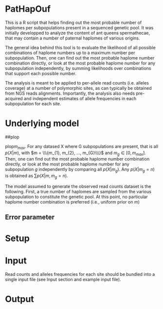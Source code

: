 # PatHapOuf

This is a R script that helps finding out the most probable number of haplomes per subpopulations present in a sequenced genetic pool. It was initially developped to analyze the content of ant queens spermathecae, that may contain a number of paternal haplomes of various origins. 

The general idea behind this tool is to evaluate the likelihood of all possible combinations of haplome numbers up to a maximum number per subpopulation. Then, one can find out the most probable haplome number combination directly, or look at the most probable haplome number for any subpopulation independently, by summing likelihoods over combinations that support each possible number.

The analysis is meant to be applied to per-allele read counts (i.e. alleles coverage) at a number of polymorphic sites, as can typically be obtained from NGS reads alignments. Importantly, the analysis also needs pre-acquired and independent estimates of allele frequencies in each subpopulation for each site.

# Underlying model

##plop

plop$m_{max}$. For any datased X where G subpopulations are present, that is all $p(X \vert m)$, with $m = \\\{m_{1}, m_{2}, ..., m_{G}\\\}$ and $m_{g} \in [0,m_{max}]$. Then, one can find out the most probable haplome number combination directly, or look at the most probable haplome number for any subpopulation $g$ independently by comparing all $p(X \vert m_{g})$. Any $p(X \vert m_{g} = n)$ is obtained as $\sum{p(X \vert m, m_{g} = n)}$.

The model assumed to generate the observed read counts dataset is the following. First, a true number of haplomes are sampled from the various subpopulation to constitute the genetic pool. At this point, no particular haplome number combination is preferred (i.e., uniform prior on $m$) 

## Error parameter
# Setup
# Input

Read counts and alleles frequencies for each site should be bundled into a single input file (see Input section and example input file).
# Output

